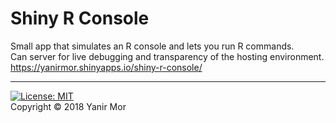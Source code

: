 # Shiny R Console

Small app that simulates an R console and lets you run R commands.  
Can server for live debugging and transparency of the hosting environment.  
https://yanirmor.shinyapps.io/shiny-r-console/

---
[![License: MIT](https://img.shields.io/badge/License-MIT-blue.svg)](https://opensource.org/licenses/MIT)  
Copyright © 2018 Yanir Mor
